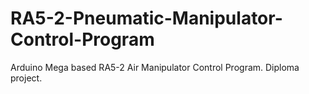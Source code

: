 # RA5-2-Pneumatic-Manipulator-Control-Program
Arduino Mega based RA5-2 Air Manipulator Control Program. Diploma project.
